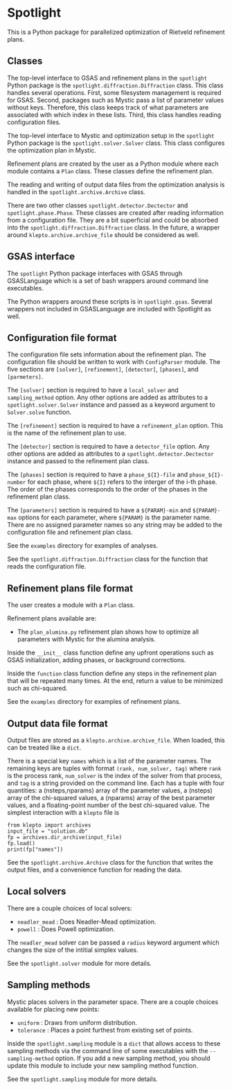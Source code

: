 # Spotlight

This is a Python package for parallelized optimization of Rietveld refinement plans.

## Classes

The top-level interface to GSAS and refinement plans in the ``spotlight``
Python package is the ``spotlight.diffraction.Diffraction`` class.
This class handles several operations.
First, some filesystem management is required for GSAS.
Second, packages such as Mystic pass a list of parameter values without keys.
Therefore, this class keeps track of what parameters are associated with which
index in these lists.
Third, this class handles reading configuration files.

The top-level interface to Mystic and optimization setup in the ``spotlight``
Python package is the ``spotlight.solver.Solver`` class.
This class configures the optimization plan in Mystic.

Refinement plans are created by the user as a Python module where each module
contains a ``Plan`` class.
These classes define the refinement plan.

The reading and writing of output data files from the optimization analysis is
handled in the ``spotlight.archive.Archive`` class.

There are two other classes ``spotlight.detector.Dectector`` and
``spotlight.phase.Phase``.
These classes are created after reading information from a configuration file.
They are a bit superficial and could be absorbed into the
``spotlight.diffraction.Diffraction`` class.
In the future, a wrapper around ``klepto.archive.archive_file`` should be
considered as well.

## GSAS interface

The ``spotlight`` Python package interfaces with GSAS through GSASLanguage
which is a set of bash wrappers around command line executables.

The Python wrappers around these scripts is in ``spotlight.gsas``.
Several wrappers not included in GSASLanguage are included with Spotlight as
well.

## Configuration file format

The configuration file sets information about the refinement plan.
The configuration file should be written to work with ``ConfigParser`` module.
The five sections are ``[solver]``, ``[refinement]``, ``[detector]``,
``[phases]``, and ``[parmeters]``.

The ``[solver]`` section is required to have a ``local_solver`` and
``sampling_method`` option.
Any other options are added as attributes to a ``spotlight.solver.Solver``
instance and passed as a keyword argument to ``Solver.solve`` function.

The ``[refinement]`` section is required to have a ``refinement_plan`` option.
This is the name of the refinement plan to use.

The ``[detector]`` section is required to have a ``detector_file`` option.
Any other options are added as attributes to a ``spotlight.detector.Dectector``
instance and passed to the refinement plan class.

The ``[phases]`` section is required to have a ``phase_${I}-file`` and
``phase_${I}-number`` for each phase, where ``${I}`` refers to the interger of
the i-th phase.
The order of the phases corresponds to the order of the phases in the
refinement plan class.

The ``[parameters]`` section is required to have a ``${PARAM}-min`` and
``${PARAM}-max`` options for each parameter, where ``${PARAM}`` is the
parameter name.
There are no assigned parameter names so any string may be added to the
configuration file and refinement plan class.

See the ``examples`` directory for examples of analyses.

See the ``spotlight.diffraction.Diffraction`` class for the function that reads
the configuration file.

## Refinement plans file format

The user creates a module with a ``Plan`` class.

Refinement plans available are:
  * The ``plan_alumina.py`` refinement plan shows how to optimize all parameters
with Mystic for the alumina analysis.

Inside the ``__init__`` class function define any upfront operations such as
GSAS initialization, adding phases, or background corrections.

Inside the ``function`` class function define any steps in the refinement
plan that will be repeated many times.
At the end, return a value to be minimized such as chi-squared.

See the ``examples`` directory for examples of refinement plans.

## Output data file format

Output files are stored as a ``klepto.archive.archive_file``.
When loaded, this can be treated like a ``dict``.

There is a special key ``names`` which is a list of the parameter names.
The remaining keys are tuples with format ``(rank, num_solver, tag)`` where
``rank`` is the process rank, ``num_solver`` is the index of the solver from
that process, and ``tag`` is a string provided on the command line.
Each has a tuple with four quantities: a (nsteps,nparams) array of the parameter
values, a (nsteps) array of the chi-squared values, a (nparams) array of the best
parameter values, and a floating-point number of the best chi-squared value.
The simplest interaction with a ``klepto`` file is
```
from klepto import archives
input_file = "solution.db"
fp = archives.dir_archive(input_file)
fp.load()
print(fp["names"])
```

See the ``spotlight.archive.Archive`` class for the function that
writes the output files, and a convenience function for reading the data.

## Local solvers

There are a couple choices of local solvers:
  * ``neadler_mead`` : Does Neadler-Mead optimization.
  * ``powell`` : Does Powell optimization.

The ``neadler_mead`` solver can be passed a ``radius`` keyword argument which
changes the size of the intitial simplex values.

See the ``spotlight.solver`` module for more details.

## Sampling methods

Mystic places solvers in the parameter space.
There are a couple choices available for placing new points:
  * ``uniform`` : Draws from uniform distribution.
  * ``tolerance`` : Places a point furthest from existing set of points.

Inside the ``spotlight.sampling`` module is a ``dict`` that allows access to
these sampling methods via the command line of some executables with the
``--sampling-method`` option.
If you add a new sampling method, you should update this module to include
your new sampling method function.

See the ``spotlight.sampling`` module for more details.
